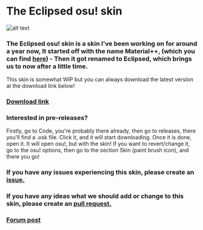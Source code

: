 # The Eclipsed osu! skin
![alt text](https://i.imgur.com/wcZIRNq.png "Logo Title Text 1")

### The Eclipsed osu! skin is a skin I've been working on for around a year now, It started off with the name Material++, (which you can find [here](https://github.com/Hubza/MPP-osu)) - Then it got renamed to Eclipsed, which brings us to now after a little time. 

This skin is somewhat WIP but you can always download the latest version at the download link below!

### [Download link](https://github.com/Hubza/eclipsed/releases/latest/download/Eclipsed.osk)

### Interested in pre-releases?
 Firstly, go to Code, you're probably there already, then go to releases, there you'll find a .osk file. Click it, and it will start downloading. Once it is done, open it. It will open osu!, but with the skin! If you want to revert/change it, go to the osu! options, then go to the section Skin (paint brush icon), and there you go!

### If you have any issues experiencing this skin, please create an [issue.](https://github.com/Hubza/Eclipsed/issues)
### If you have any ideas what we should add or change to this skin, please create an [pull request.](https://github.com/Hubza/Eclipsed/pulls)

### [Forum post](https://osu.ppy.sh/community/forums/topics/908840)
